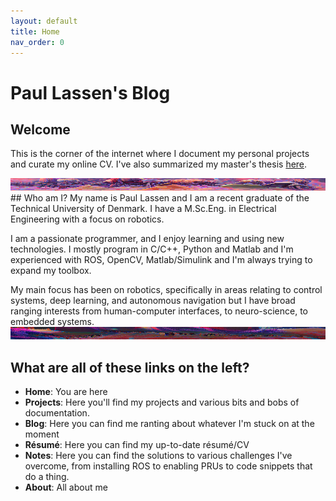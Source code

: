 ```yaml
---
layout: default
title: Home
nav_order: 0
---
```

# **Paul Lassen's Blog**
## Welcome

This is the corner of the internet where I document my personal projects and curate my online CV. I've also summarized my master's thesis [here](https://paullassen.com/projects/msc.html).

<img src="/assets/wanderer.png" width="100%" height=20/>
## Who am I?
My name is Paul Lassen and I am a recent graduate of the Technical University of Denmark. I have a M.Sc.Eng. in Electrical Engineering with a focus on robotics. 

I am a passionate programmer, and I enjoy learning and using new technologies. I mostly program in C/C++, Python and Matlab and I'm experienced with ROS, OpenCV, Matlab/Simulink and I'm always trying to expand my toolbox.

My main focus has been on robotics, specifically in areas relating to control systems, deep learning, and autonomous navigation but I have broad ranging interests from human-computer interfaces, to neuro-science, to embedded systems.
<img src="/assets/traveler_rejoice.png" width="100%" height=20/>
## What are all of these links on the left?
- **Home**: You are here
- **Projects**: Here you'll find my projects and various bits and bobs of documentation. 
- **Blog**: Here you can find me ranting about whatever I'm stuck on at the moment
- **Résumé**: Here you can find my up-to-date résumé/CV
- **Notes**: Here you can find the solutions to various challenges I've overcome, from installing ROS to enabling PRUs to code snippets that do a thing.
- **About**: All about me
